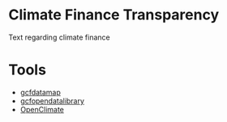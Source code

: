 # Climate Finance Transparency

Text regarding climate finance

# Tools
- [gcfdatamap](gcfdatamap.md)
- [gcfopendatalibrary](gcfopendatalibrary.md)
- [OpenClimate](OpenClimate.md)
